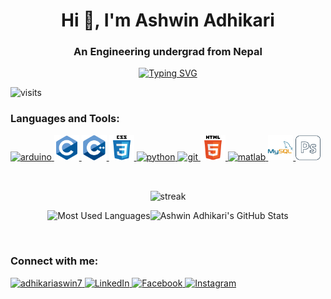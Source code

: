 
<h1 align="center">Hi 👋, I'm Ashwin Adhikari</h1>
<h3 align="center">An Engineering undergrad from Nepal</h3>
<p align="center">
<a href="https://git.io/typing-svg"><img src="https://readme-typing-svg.demolab.com?font=Jetbrains+mono&size=30&pause=1000&color=DC980C&center=true&vCenter=true&width=500&lines=Cybersecurity+Enthusiast" alt="Typing SVG" /></a>
</p>

<p align="left"> <img src="https://komarev.com/ghpvc/?username=ashwin-adhikari&label=Profile%20views&color=0e75b6&style=flat" alt="visits" /> </p>


<h3 align="left">Languages and Tools:</h3>
<p align="left"> <a href="https://www.arduino.cc/" target="_blank" rel="noreferrer"> <img src="https://cdn.worldvectorlogo.com/logos/arduino-1.svg" alt="arduino" width="40" height="40"/> </a> <a href="https://www.cprogramming.com/" target="_blank" rel="noreferrer"> <img src="https://raw.githubusercontent.com/devicons/devicon/master/icons/c/c-original.svg" alt="c" width="40" height="40"/> </a> <a href="https://www.w3schools.com/cpp/" target="_blank" rel="noreferrer"> <img src="https://raw.githubusercontent.com/devicons/devicon/master/icons/cplusplus/cplusplus-original.svg" alt="cplusplus" width="40" height="40"/> </a> <a href="https://www.w3schools.com/css/" target="_blank" rel="noreferrer"> <img src="https://raw.githubusercontent.com/devicons/devicon/master/icons/css3/css3-original-wordmark.svg" alt="css3" width="40" height="40"/> </a> <a href="https://dart.dev" target="_blank" rel="noreferrer"> <img src="https://www.vectorlogo.zone/logos/python/python-icon.svg" alt="python" width="40" height="40"/> </a> <a href="https://git-scm.com/" target="_blank" rel="noreferrer"> <img src="https://www.vectorlogo.zone/logos/git-scm/git-scm-icon.svg" alt="git" width="40" height="40"/> </a> <a href="https://www.w3.org/html/" target="_blank" rel="noreferrer"> <img src="https://raw.githubusercontent.com/devicons/devicon/master/icons/html5/html5-original-wordmark.svg" alt="html5" width="40" height="40"/> </a> <a href="https://www.mathworks.com/" target="_blank" rel="noreferrer"> <img src="https://upload.wikimedia.org/wikipedia/commons/2/21/Matlab_Logo.png" alt="matlab" width="40" height="40"/> </a> <a href="https://www.mysql.com/" target="_blank" rel="noreferrer"> <img src="https://raw.githubusercontent.com/devicons/devicon/master/icons/mysql/mysql-original-wordmark.svg" alt="mysql" width="40" height="40"/> </a>  <img src="https://raw.githubusercontent.com/devicons/devicon/master/icons/photoshop/photoshop-line.svg" alt="photoshop" width="40" height="40"/> </a> </p>



<br>


<div align="center">
  <p align="center"><img align="center" src="https://github-readme-streak-stats.herokuapp.com/?user=ashwin-adhikari&theme=dark" alt="streak" /></p>

  <!-- Wrap the stats in a flex container -->
  <div style="display: flex; justify-content: center; align-items: center; gap: 0;">
    <img style="margin: 0;" src="https://github-readme-stats.vercel.app/api/top-langs?username=ashwin-adhikari&show_icons=true&locale=en&layout=compact&theme=dark" alt="Most Used Languages" />
    <img style="margin: 0;" src="https://github-readme-stats.vercel.app/api?username=ashwin-adhikari&show_icons=true&locale=en&layout=compact&theme=dark" alt="Ashwin Adhikari's GitHub Stats" />
  </div>
</div>


<br><!-- Add a line break to create some space between the sections -->

<h3 align="left">Connect with me:</h3>
<p align="left">
  <a href="https://x.com/adhikariaswin7" target="blank">
    <img src="https://www.freepnglogos.com/uploads/twitter-x-logo-png/twitter-x-logo-png-9.png" alt="adhikariaswin7" height="30" width="40" /> 
  </a>
  <a href="https://www.linkedin.com/in/ashwinadhikari/" target="blank">
    <img src="https://raw.githubusercontent.com/rahuldkjain/github-profile-readme-generator/master/src/images/icons/Social/linked-in-alt.svg" alt="LinkedIn" height="30" width="40" />
  </a>
  <a href="https://www.facebook.com/ashwinad17" target="blank">
    <img src="https://raw.githubusercontent.com/rahuldkjain/github-profile-readme-generator/master/src/images/icons/Social/facebook.svg" alt="Facebook" height="30" width="40" />
  </a>
  <a href="https://www.instagram.com/ashwin.adhikari16/" target="blank">
    <img src="https://raw.githubusercontent.com/rahuldkjain/github-profile-readme-generator/master/src/images/icons/Social/instagram.svg" alt="Instagram" height="30" width="40" />
  </a>
</p>
